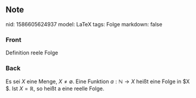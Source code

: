 ## Note
nid: 1586605624937
model: LaTeX
tags: Folge
markdown: false

### Front
Definition reele Folge

### Back
Es sei $X$ eine Menge, $X \neq \emptyset$. Eine Funktion $a: \mathbb{N} \rightarrow X$ heißt eine Folge in $X $. Ist $X=\mathbb{R},$ so heißt a eine reelle Folge.
